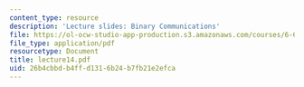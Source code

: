 ```yaml
---
content_type: resource
description: 'Lecture slides: Binary Communications'
file: https://ol-ocw-studio-app-production.s3.amazonaws.com/courses/6-661-receivers-antennas-and-signals-spring-2003/26b4cbbdb4ffd1316b24b7fb21e2efca_lecture14.pdf
file_type: application/pdf
resourcetype: Document
title: lecture14.pdf
uid: 26b4cbbd-b4ff-d131-6b24-b7fb21e2efca
---
```


